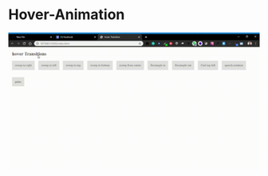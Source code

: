 # Hover-Animation

![Hover-Animation](https://github.com/poojan28/Hover-Animation/blob/dev/Desktop/visual%20studio/hover%20transitions/hover-Animation.gif)
